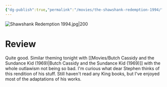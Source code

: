 ```yaml
---
{"dg-publish":true,"permalink":"/movies/the-shawshank-redemption-1994/","created":"2024-01-04","updated":"2024-08-19"}
---
```



![Shawshank Redemption 1994.jpg|200](/img/user/Attachments/Shawshank%20Redemption%201994.jpg)

# Review

Quite good. Similar theming tonight with [[Movies/Butch Cassidy and the Sundance Kid (1969)\|Butch Cassidy and the Sundance Kid (1969)]] with the whole outlawism not being so bad. I'm curious what dear Stephen thinks of this rendition of his stuff. Still haven't read any King books, but I've enjoyed most of the adaptations of his works.
